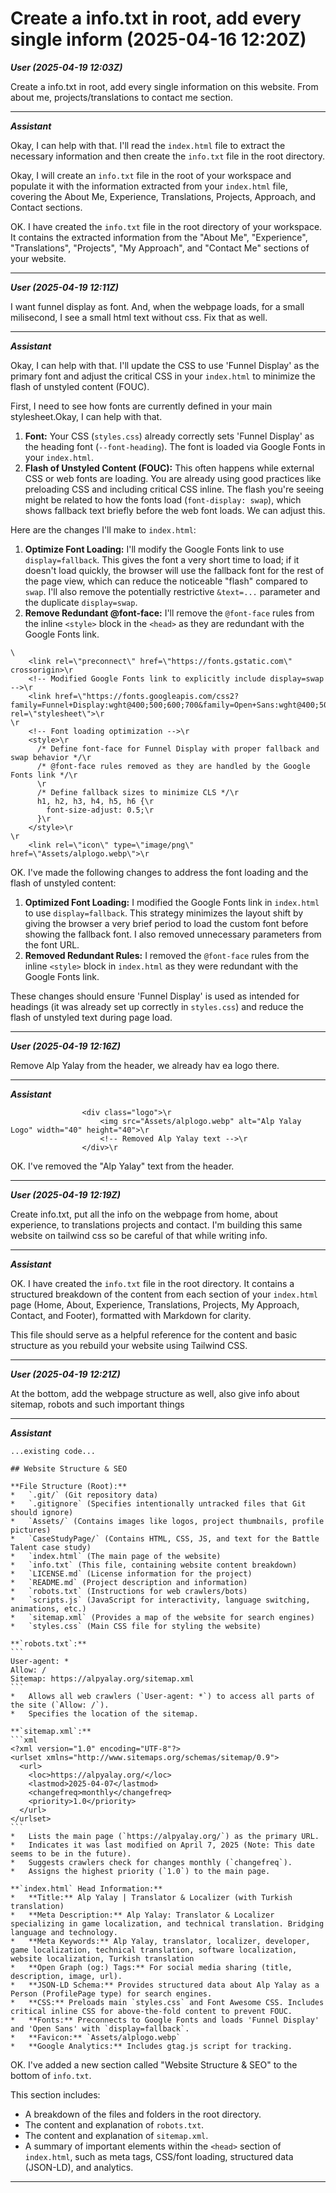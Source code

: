 <!-- Generated by SpecStory -->

<!-- vscode Session 9561a529-364e-4f91-84a5-f8e182c3f7f7 (2025-04-16 12:20Z) -->

# Create a info.txt in root, add every single inform (2025-04-16 12:20Z)

_**User (2025-04-19 12:03Z)**_

Create a info.txt in root, add every single information on this website. From about me, projects/translations to contact me section.

---

_**Assistant**_

Okay, I can help with that. I'll read the `index.html` file to extract the necessary information and then create the `info.txt` file in the root directory.

Okay, I will create an `info.txt` file in the root of your workspace and populate it with the information extracted from your `index.html` file, covering the About Me, Experience, Translations, Projects, Approach, and Contact sections.

OK. I have created the `info.txt` file in the root directory of your workspace. It contains the extracted information from the "About Me", "Experience", "Translations", "Projects", "My Approach", and "Contact Me" sections of your website.

---

_**User (2025-04-19 12:11Z)**_

I want funnel display as font. And, when the webpage loads, for a small milisecond, I see a small html text without css. Fix that as well.

---

_**Assistant**_

Okay, I can help with that. I'll update the CSS to use 'Funnel Display' as the primary font and adjust the critical CSS in your `index.html` to minimize the flash of unstyled content (FOUC).

First, I need to see how fonts are currently defined in your main stylesheet.Okay, I can help with that.

1.  **Font:** Your CSS (`styles.css`) already correctly sets 'Funnel Display' as the heading font (`--font-heading`). The font is loaded via Google Fonts in your `index.html`.
2.  **Flash of Unstyled Content (FOUC):** This often happens while external CSS or web fonts are loading. You are already using good practices like preloading CSS and including critical CSS inline. The flash you're seeing might be related to how the fonts load (`font-display: swap`), which shows fallback text briefly before the web font loads. We can adjust this.

Here are the changes I'll make to `index.html`:

1.  **Optimize Font Loading:** I'll modify the Google Fonts link to use `display=fallback`. This gives the font a very short time to load; if it doesn't load quickly, the browser will use the fallback font for the rest of the page view, which can reduce the noticeable "flash" compared to `swap`. I'll also remove the potentially restrictive `&text=...` parameter and the duplicate `display=swap`.
2.  **Remove Redundant @font-face:** I'll remove the `@font-face` rules from the inline `<style>` block in the `<head>` as they are redundant with the Google Fonts link.


````
\
    <link rel=\"preconnect\" href=\"https://fonts.gstatic.com\" crossorigin>\r
    <!-- Modified Google Fonts link to explicitly include display=swap -->\r
    <link href=\"https://fonts.googleapis.com/css2?family=Funnel+Display:wght@400;500;600;700&family=Open+Sans:wght@400;500;600&display=fallback\" rel=\"stylesheet\">\r
\r
    <!-- Font loading optimization -->\r
    <style>\r
      /* Define font-face for Funnel Display with proper fallback and swap behavior */\r
      /* @font-face rules removed as they are handled by the Google Fonts link */\r
      \r
      /* Define fallback sizes to minimize CLS */\r
      h1, h2, h3, h4, h5, h6 {\r
        font-size-adjust: 0.5;\r
      }\r
    </style>\r
\r
    <link rel=\"icon\" type=\"image/png\" href=\"Assets/alplogo.webp\">\r

````
OK. I've made the following changes to address the font loading and the flash of unstyled content:

1.  **Optimized Font Loading:** I modified the Google Fonts link in `index.html` to use `display=fallback`. This strategy minimizes the layout shift by giving the browser a very brief period to load the custom font before showing the fallback font. I also removed unnecessary parameters from the font URL.
2.  **Removed Redundant Rules:** I removed the `@font-face` rules from the inline `<style>` block in `index.html` as they were redundant with the Google Fonts link.

These changes should ensure 'Funnel Display' is used as intended for headings (it was already set up correctly in `styles.css`) and reduce the flash of unstyled text during page load.

---

_**User (2025-04-19 12:16Z)**_

Remove Alp Yalay from the header, we already hav ea logo there.

---

_**Assistant**_


````
                <div class="logo">\r
                    <img src="Assets/alplogo.webp" alt="Alp Yalay Logo" width="40" height="40">\r
                    <!-- Removed Alp Yalay text -->\r
                </div>\r

````
OK. I've removed the "Alp Yalay" text from the header.

---

_**User (2025-04-19 12:19Z)**_

Create info.txt, put all the info on the webpage from home, about experience, to translations projects and contact. I'm building this same website on tailwind css so be careful of that while writing info.

---

_**Assistant**_

OK. I have created the `info.txt` file in the root directory. It contains a structured breakdown of the content from each section of your `index.html` page (Home, About, Experience, Translations, Projects, My Approach, Contact, and Footer), formatted with Markdown for clarity.

This file should serve as a helpful reference for the content and basic structure as you rebuild your website using Tailwind CSS.

---

_**User (2025-04-19 12:21Z)**_

At the bottom, add the webpage structure as well, also give info about sitemap, robots and such important things

---

_**Assistant**_


````
...existing code...

## Website Structure & SEO

**File Structure (Root):**
*   `.git/` (Git repository data)
*   `.gitignore` (Specifies intentionally untracked files that Git should ignore)
*   `Assets/` (Contains images like logos, project thumbnails, profile pictures)
*   `CaseStudyPage/` (Contains HTML, CSS, JS, and text for the Battle Talent case study)
*   `index.html` (The main page of the website)
*   `info.txt` (This file, containing website content breakdown)
*   `LICENSE.md` (License information for the project)
*   `README.md` (Project description and information)
*   `robots.txt` (Instructions for web crawlers/bots)
*   `scripts.js` (JavaScript for interactivity, language switching, animations, etc.)
*   `sitemap.xml` (Provides a map of the website for search engines)
*   `styles.css` (Main CSS file for styling the website)

**`robots.txt`:**
```
User-agent: *
Allow: /
Sitemap: https://alpyalay.org/sitemap.xml
```
*   Allows all web crawlers (`User-agent: *`) to access all parts of the site (`Allow: /`).
*   Specifies the location of the sitemap.

**`sitemap.xml`:**
```xml
<?xml version="1.0" encoding="UTF-8"?>
<urlset xmlns="http://www.sitemaps.org/schemas/sitemap/0.9">
  <url>
    <loc>https://alpyalay.org/</loc>
    <lastmod>2025-04-07</lastmod>
    <changefreq>monthly</changefreq>
    <priority>1.0</priority>
  </url>
</urlset>
```
*   Lists the main page (`https://alpyalay.org/`) as the primary URL.
*   Indicates it was last modified on April 7, 2025 (Note: This date seems to be in the future).
*   Suggests crawlers check for changes monthly (`changefreq`).
*   Assigns the highest priority (`1.0`) to the main page.

**`index.html` Head Information:**
*   **Title:** Alp Yalay | Translator & Localizer (with Turkish translation)
*   **Meta Description:** Alp Yalay: Translator & Localizer specializing in game localization, and technical translation. Bridging language and technology.
*   **Meta Keywords:** Alp Yalay, translator, localizer, developer, game localization, technical translation, software localization, website localization, Turkish translation
*   **Open Graph (og:) Tags:** For social media sharing (title, description, image, url).
*   **JSON-LD Schema:** Provides structured data about Alp Yalay as a Person (ProfilePage type) for search engines.
*   **CSS:** Preloads main `styles.css` and Font Awesome CSS. Includes critical inline CSS for above-the-fold content to prevent FOUC.
*   **Fonts:** Preconnects to Google Fonts and loads 'Funnel Display' and 'Open Sans' with `display=fallback`.
*   **Favicon:** `Assets/alplogo.webp`
*   **Google Analytics:** Includes gtag.js script for tracking.
````
OK. I've added a new section called "Website Structure & SEO" to the bottom of `info.txt`.

This section includes:

*   A breakdown of the files and folders in the root directory.
*   The content and explanation of `robots.txt`.
*   The content and explanation of `sitemap.xml`.
*   A summary of important elements within the `<head>` section of `index.html`, such as meta tags, CSS/font loading, structured data (JSON-LD), and analytics.

---

